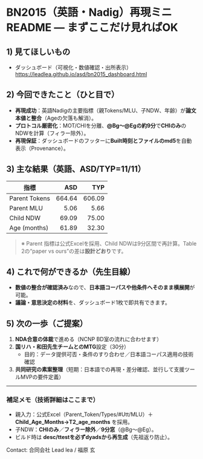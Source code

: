 # BN2015（英語・Nadig）再現ミニREADME — まずここだけ見ればOK

## 1) 見てほしいもの
- ダッシュボード（可視化・数値確認・出所表示）  
  https://leadlea.github.io/asd/bn2015_dashboard.html

## 2) 今回できたこと（ひと目で）
- **再現成功**：英語Nadigの主要指標（親Tokens/MLU、子NDW、年齢）が**論文本値と整合**（Ageの欠落も解消）。
- **プロトコル厳密化**：MOT/CHIを分離、**@Bg〜@Egの約9分**で**CHIのみ**のNDWを計算（フィラー除外）。
- **再現保証**：ダッシュボードのフッターに**Built時刻とファイルのmd5**を自動表示（Provenance）。

## 3) 主な結果（英語、ASD/TYP=11/11）
| 指標 | ASD | TYP |
|---|---:|---:|
| Parent Tokens | 664.64 | 606.09 |
| Parent MLU    | 5.06   | 5.66   |
| Child NDW     | 69.09  | 75.00  |
| Age (months)  | 61.89  | 32.30  |

> ※ Parent 指標は公式Excelを採用、Child NDWは9分区間で再計算。Table 2の“paper vs ours”の差は**設計どおり**です。

## 4) これで何ができるか（先生目線）
- **数値の整合が確認済み**なので、**日本語コーパスや他条件へそのまま横展開**が可能。
- **議論・意思決定の材料**を、ダッシュボード1枚で即共有できます。

## 5) 次の一歩（ご提案）
1. **NDA合意の体裁**で進める（NCNP BD室の流れに合わせます）  
2. **国リハ・和田先生チームとのMTG**設定（30分）  
   - 目的：データ提供可否・条件のすり合わせ／日本語コーパス適用の技術確認  
3. **共同研究の素案整理**（短期：日本語での再現・差分確認、並行して支援ツールMVPの要件定義）

---

### 補足メモ（技術詳細はここまで）
- 親入力：公式Excel（Parent_Token/Types/#Utt/MLU）＋**Child_Age_Months→T2_age_months** を採用。  
- 子NDW：**CHIのみ**／**フィラー除外**／**9分窓**（@Bg〜@Eg）。  
- ビルド時は **desc/ttestを必ずdyadsから再生成**（先祖返り防止）。

Contact: 合同会社 Lead lea  / 福原 玄
